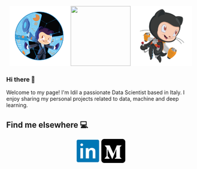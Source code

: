 <p align="center">
<a href="https://octodex.github.com/fintechtocat/"><img src="https://github.com/Idilismiguzel/Idilismiguzel/blob/main/icons/Fintechtocat.png" height="160px" width="160px"></a>
<a href="https://octodex.github.com/puddle_jumper_octodex/"><img src="https://github.com/Idilismiguzel/Idilismiguzel/blob/main/icons/puddle_jumper_octodex.png" height="160px" width="160px"></a>
<a href="https://octodex.github.com/jetpacktocat/"><img src="https://github.com/Idilismiguzel/Idilismiguzel/blob/main/icons/jetpacktocat.png" height="160px" width="160px"></a>
</p>

### Hi there 👋

Welcome to my page! I'm Idil a passionate Data Scientist based in Italy. I enjoy sharing my personal projects related to data, machine and deep learning. 


## Find me elsewhere :computer:

<p align="center">
<a href="https://www.linkedin.com/in/idilismiguzel/" target="blank"><img align="center" src="https://github.com/Idilismiguzel/Idilismiguzel/blob/main/icons/linkedin.png" alt="idilismiguzel" height="64" width="64" /></a>
<a href="https://medium.com/@idilismiguzel" target="blank"><img align="center" src="https://github.com/Idilismiguzel/Idilismiguzel/blob/main/icons/medium.png" alt="@idilismiguzel" height="64" width="64" /></a>
</p>

##

<!--
**Idilismiguzel/Idilismiguzel** is a ✨ _special_ ✨ repository because its `README.md` (this file) appears on your GitHub profile.

Here are some ideas to get you started:

- 🔭 I’m currently working on ...
- 🌱 I’m currently learning ...
- 👯 I’m looking to collaborate on ...
- 🤔 I’m looking for help with ...
- 💬 Ask me about ...
- 📫 How to reach me: ...
- 😄 Pronouns: ...
- ⚡ Fun fact: ...
-->
